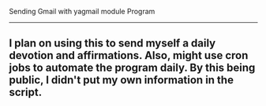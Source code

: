 Sending Gmail with yagmail module Program

---
I plan on using this to send myself a daily devotion and affirmations.
Also, might use cron jobs to automate the program daily.
By this being public, I didn't put my own information in the script.
--
